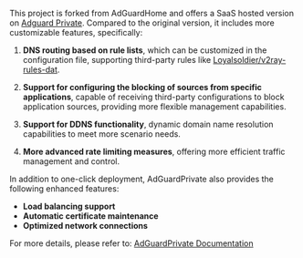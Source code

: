 This project is forked from AdGuardHome and offers a SaaS hosted version on [Adguard Private](https://adguardprivate.com). Compared to the original version, it includes more customizable features, specifically:

1. **DNS routing based on rule lists**, which can be customized in the configuration file, supporting third-party rules like [Loyalsoldier/v2ray-rules-dat](https://github.com/Loyalsoldier/v2ray-rules-dat).

2. **Support for configuring the blocking of sources from specific applications**, capable of receiving third-party configurations to block application sources, providing more flexible management capabilities.

3. **Support for DDNS functionality**, dynamic domain name resolution capabilities to meet more scenario needs.

4. **More advanced rate limiting measures**, offering more efficient traffic management and control.

In addition to one-click deployment, AdGuardPrivate also provides the following enhanced features:

- **Load balancing support**
- **Automatic certificate maintenance**
- **Optimized network connections**

For more details, please refer to: [AdGuardPrivate Documentation](https://adguardprivate.com/docs/)